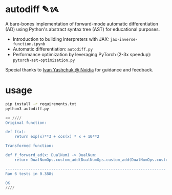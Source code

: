 # autodiff ✎ᝰ

A bare-bones implementation of forward-mode automatic differentiation (AD) using Python's abstract syntax tree (AST) for educational purposes.

- Introduction to building interpreters with JAX: `jax-inverse-function.ipynb`
- Automatic differentiation: `autodiff.py`
- Performance optimization by leveraging PyTorch (2-3x speedup): `pytorch-ast-optimization.py`

Special thanks to [Ivan Yashchuk @ Nvidia](https://github.com/IvanYashchuk) for guidance and feedback.

# usage

```bash
pip install -r requirements.txt
python3 autodiff.py

<< ////
Original function:

def f(x):
    return exp(x)**3 + cos(x) * x + 10**2

Transformed function:

def f_forward_ad(x: DualNum) -> DualNum:
    return DualNumOps.custom_add(DualNumOps.custom_add(DualNumOps.custom_pow(DualNumOps.custom_exp(x), 3), DualNumOps.custom_mul(DualNumOps.custom_cos(x), x)), (10 ** 2))

----------------------------------------------------------------------
Ran 6 tests in 0.388s

OK
////
```
